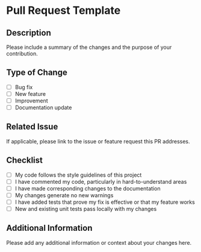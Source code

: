 # Pull Request Template

## Description

Please include a summary of the changes and the purpose of your contribution. 

## Type of Change

- [ ] Bug fix
- [ ] New feature
- [ ] Improvement
- [ ] Documentation update

## Related Issue

If applicable, please link to the issue or feature request this PR addresses.

## Checklist

- [ ] My code follows the style guidelines of this project
- [ ] I have commented my code, particularly in hard-to-understand areas
- [ ] I have made corresponding changes to the documentation
- [ ] My changes generate no new warnings
- [ ] I have added tests that prove my fix is effective or that my feature works
- [ ] New and existing unit tests pass locally with my changes

## Additional Information

Please add any additional information or context about your changes here.
